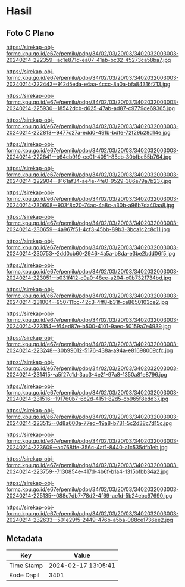 # Hasil

## Foto C Plano

https://sirekap-obj-formc.kpu.go.id/e67e/pemilu/pdpr/34/02/03/20/03/3402032003003-20240214-222359--ac1e871d-ea07-41ab-bc32-45273ca58ba7.jpg

https://sirekap-obj-formc.kpu.go.id/e67e/pemilu/pdpr/34/02/03/20/03/3402032003003-20240214-222443--912d5eda-e4aa-4ccc-8a0a-bfa84316f713.jpg

https://sirekap-obj-formc.kpu.go.id/e67e/pemilu/pdpr/34/02/03/20/03/3402032003003-20240214-225930--18542dcb-d625-47ab-ad87-c9779de69365.jpg

https://sirekap-obj-formc.kpu.go.id/e67e/pemilu/pdpr/34/02/03/20/03/3402032003003-20240214-222813--9477c27a-edd0-491b-bdfe-72f29b28d14e.jpg

https://sirekap-obj-formc.kpu.go.id/e67e/pemilu/pdpr/34/02/03/20/03/3402032003003-20240214-222841--b64cb919-ec01-4051-85cb-30bfbe55b764.jpg

https://sirekap-obj-formc.kpu.go.id/e67e/pemilu/pdpr/34/02/03/20/03/3402032003003-20240214-222904--8161af34-ae4e-4fe0-9529-386e79a7b237.jpg

https://sirekap-obj-formc.kpu.go.id/e67e/pemilu/pdpr/34/02/03/20/03/3402032003003-20240214-230608--903f8c20-74ac-4a8c-a30b-a96b7da40aa8.jpg

https://sirekap-obj-formc.kpu.go.id/e67e/pemilu/pdpr/34/02/03/20/03/3402032003003-20240214-230659--4a967f51-4cf3-45bb-89b3-3bca1c2c8c11.jpg

https://sirekap-obj-formc.kpu.go.id/e67e/pemilu/pdpr/34/02/03/20/03/3402032003003-20240214-230753--2dd0cb60-2946-4a5a-b8da-e3be2bdd06f5.jpg

https://sirekap-obj-formc.kpu.go.id/e67e/pemilu/pdpr/34/02/03/20/03/3402032003003-20240214-223051--b031f412-c9a0-48ee-a204-c0b7321734bd.jpg

https://sirekap-obj-formc.kpu.go.id/e67e/pemilu/pdpr/34/02/03/20/03/3402032003003-20240214-231004--950711bc-42c3-4ff8-b31f-ce8650103ce2.jpg

https://sirekap-obj-formc.kpu.go.id/e67e/pemilu/pdpr/34/02/03/20/03/3402032003003-20240214-223154--f64ed87e-b500-4101-9aec-50159a7e4939.jpg

https://sirekap-obj-formc.kpu.go.id/e67e/pemilu/pdpr/34/02/03/20/03/3402032003003-20240214-223248--30b99012-5176-438a-a94a-e81698009cfc.jpg

https://sirekap-obj-formc.kpu.go.id/e67e/pemilu/pdpr/34/02/03/20/03/3402032003003-20240214-231415--a5f27c1d-3ac3-4e21-97a8-1350a81e8796.jpg

https://sirekap-obj-formc.kpu.go.id/e67e/pemilu/pdpr/34/02/03/20/03/3402032003003-20240214-231516--191760b7-6c2d-4151-82d5-cb965f8edd37.jpg

https://sirekap-obj-formc.kpu.go.id/e67e/pemilu/pdpr/34/02/03/20/03/3402032003003-20240214-223515--0d8a600a-77ed-49a8-b731-5c2d38c7d15c.jpg

https://sirekap-obj-formc.kpu.go.id/e67e/pemilu/pdpr/34/02/03/20/03/3402032003003-20240214-223609--ac768ffe-356c-4af1-8440-a1c535dfb1eb.jpg

https://sirekap-obj-formc.kpu.go.id/e67e/pemilu/pdpr/34/02/03/20/03/3402032003003-20240214-223759--7130854e-417d-4b6f-b1a4-1315bfbb34a2.jpg

https://sirekap-obj-formc.kpu.go.id/e67e/pemilu/pdpr/34/02/03/20/03/3402032003003-20240214-225135--088c7db7-78d2-4f69-ae1d-5b24ebc97690.jpg

https://sirekap-obj-formc.kpu.go.id/e67e/pemilu/pdpr/34/02/03/20/03/3402032003003-20240214-232633--501e29f5-2449-476b-a5ba-088ce1736ee2.jpg


## Metadata

| Key        | Value               |
| ---------- | ------------------- |
| Time Stamp | 2024-02-17 13:05:41 |
| Kode Dapil | 3401                |



